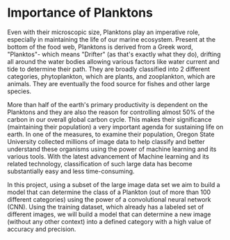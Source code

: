 # Importance of Planktons
Even with their microscopic size, Planktons play an imperative role, especially in maintaining the life of our marine ecosystem. Present at the bottom of the food web, Planktons is derived from a Greek word, "Planktos"- which means "Drifter" (as that's exactly what they do), drifting all around the water bodies allowing various factors like water current and tide to determine their path. They are broadly classified into 2 different categories,  phytoplankton, which are plants, and zooplankton, which are animals. They are eventually the food source for fishes and other large species.

More than half of the earth's primary productivity is dependent on the Planktons and they are also the reason for controlling almost 50% of the carbon in our overall global carbon cycle. This makes their significance (maintaining their population) a very important agenda for sustaining life on earth. In one of the measures, to examine their population, Oregon State University collected millions of image data to help classify and better understand these organisms using the power of machine learning and its various tools. With the latest advancement of Machine learning and its related technology, classification of such large data has become substantially easy and less time-consuming.

In this project, using a subset of the large image data set we aim to build a model that can determine the class of a Plankton (out of more than 100 different categories) using the power of a convolutional neural network (CNN). Using the training dataset, which already has a labeled set of different images, we will build a model that can determine a new image (without any other context) into a defined category with a high value of accuracy and precision.
